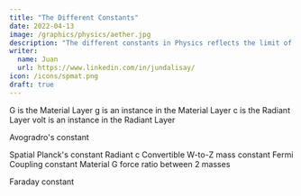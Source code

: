 ```yaml
---
title: "The Different Constants"
date: 2022-04-13
image: /graphics/physics/aether.jpg
description: "The different constants in Physics reflects the limit of each Layer"
writer:
  name: Juan
  url: https://www.linkedin.com/in/jundalisay/
icon: /icons/spmat.png
draft: true
---
```




G is the Material Layer
g is an instance in the Material Layer
c is the Radiant Layer
volt is an instance in the Radiant Layer

Avogradro's constant


Spatial   Planck's constant
Radiant c 
Convertible W-to-Z mass constant Fermi Coupling constant
Material  G force ratio between 2 masses

Faraday constant